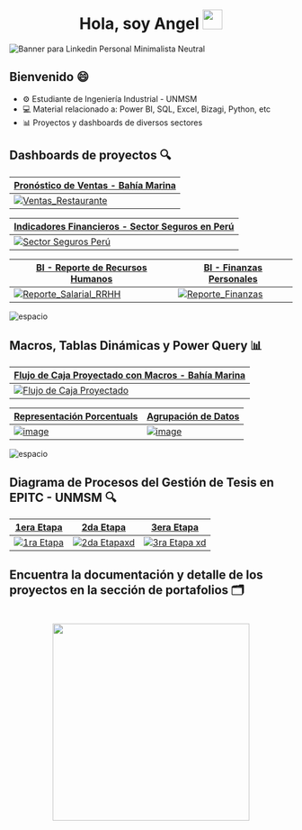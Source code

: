 <div align="center">
  <h1 align="center"><b>Hola, soy Angel </b><img src="https://media.giphy.com/media/hvRJCLFzcasrR4ia7z/giphy.gif" width="35"></h1>
</div>

![Banner para Linkedin Personal Minimalista Neutral](https://github.com/user-attachments/assets/51fc3859-de8e-4afc-ae95-6ce3418ff40b)

## Bienvenido 😄

- ⚙️ Estudiante de Ingeniería Industrial - UNMSM
- 💻 Material relacionado a: Power BI, SQL, Excel, Bizagi, Python, etc
- 📊 Proyectos y dashboards de diversos sectores


<!--![small_space](https://github.com/user-attachments/assets/37fe19ec-7bd0-4da6-89f8-3709b6687fa3)-->

## Dashboards de proyectos 🔍
|[Pronóstico de Ventas - Bahía Marina](https://github.com/Angel2420/Portafolio_de_Power_BI)|
| ----------- |
|[![Ventas_Restaurante](https://github.com/user-attachments/assets/07aa7586-2ad2-4d27-a3bc-247007ac0e24)](https://github.com/Angel2420/Portafolio_de_Power_BI)|

|[Indicadores Financieros - Sector Seguros en Perú](https://github.com/Angel2420/Portafolio_de_Power_BI)|
| ----------- |
|[![Sector Seguros Perú](https://github.com/user-attachments/assets/bd94acc4-19a9-49a9-82fa-c0fe1a40c269)](https://github.com/Angel2420/Portafolio_de_Power_BI)|


| [BI - Reporte de Recursos Humanos](https://github.com/Angel2420/Portafolio_de_Power_BI) | [BI - Finanzas Personales](https://github.com/Angel2420/Portafolio_de_Power_BI) |
| ----------- | ----------- |
| [![Reporte_Salarial_RRHH](https://github.com/user-attachments/assets/2b54d0e0-4ebe-4324-893b-10f8a499749d)](https://github.com/Angel2420/Portafolio_de_Power_BI) | [![Reporte_Finanzas](https://github.com/user-attachments/assets/51097bb6-c225-48b9-bf1f-2491244df1dc)](https://github.com/Angel2420/Portafolio_de_Power_BI) |

<!--
| [BI - Ventas Para la Industria de Videojuegos](https://github.com/Angel2420/Portafolio_de_Power_BI) | [BI - Análisis de Población e Indicadores Mundiales](https://github.com/Angel2420/Portafolio_de_Power_BI) |
| ----------- | ----------- |
| [![Videoj (1)](https://github.com/user-attachments/assets/6d4af8ce-fec2-4c43-84e3-200deb9cfa78)](https://github.com/Angel2420/Portafolio_de_Power_BI) | [![indicad (1)](https://github.com/user-attachments/assets/28c48f63-73b7-4243-868a-dd909e066bfe)](https://github.com/Angel2420/Portafolio_de_Power_BI) |
-->

![espacio](https://github.com/user-attachments/assets/5986919e-8a96-42b9-bc6e-be0d0144d6e0)

## Macros, Tablas Dinámicas y Power Query 📊
|[Flujo de Caja Proyectado con Macros - Bahía Marina](https://github.com/Angel2420/Portfolio_de_Excel)|
| ----------- |
|[![Flujo de Caja Proyectado](https://github.com/user-attachments/assets/c5fda62e-2dda-45ec-a97f-2f24b52b0469)](https://github.com/Angel2420/Portfolio_de_Excel)|

| [Representación Porcentuals](https://github.com/Angel2420/Portfolio_de_Excel) | [Agrupación de Datos](https://github.com/Angel2420/Portfolio_de_Excel) |
| ----------- | ----------- |
| [![image](https://github.com/user-attachments/assets/16ddc727-c54d-4b25-8b6a-2c196c045ec7)](https://github.com/Angel2420/Portfolio_de_Excel) | [![image](https://github.com/user-attachments/assets/742241c9-b861-44b0-aad5-9bb61e29b022)](https://github.com/Angel2420/Portfolio_de_Excel) |

<!--|[Funciones en Power Query](https://github.com/Angel2420/Portfolio_de_Excel)|
| ----------- |
|[![image](https://github.com/user-attachments/assets/d497120e-8ed2-42b1-8fb1-cb55de52571b)](https://github.com/Angel2420/Portfolio_de_Excel)|-->

![espacio](https://github.com/user-attachments/assets/5986919e-8a96-42b9-bc6e-be0d0144d6e0)

## Diagrama de Procesos del Gestión de Tesis en EPITC - UNMSM 🔍
<!--|[Modelo BPMN del proceso de titulación - EPITC](https://github.com/Angel2420/Flujo_de_Proceso_en_Bizagi)|
| ----------- |
|![portada_bizagi](https://github.com/user-attachments/assets/5d149818-fcd8-4cd1-a303-4e72b08df542)|-->
<!--|[![Diagrama de Proceso para gestión de tesis EPITC](https://github.com/user-attachments/assets/a93bd15c-34dd-4c0b-98ef-82164623b7eb)](https://github.com/Angel2420/Flujo_de_Proceso_en_Bizagi)|-->

| [1era Etapa](https://github.com/Angel2420/Flujo_de_Proceso_en_Bizagi)| [2da Etapa](https://github.com/Angel2420/Flujo_de_Proceso_en_Bizagi)| [3era Etapa](https://github.com/Angel2420/Flujo_de_Proceso_en_Bizagi)|
| ----------- | ----------- | ----------- |
| [![1ra Etapa](https://github.com/user-attachments/assets/b35b419e-2256-493f-96c4-fb740c5529b9)](https://github.com/Angel2420/Flujo_de_Proceso_en_Bizagi)| [![2da Etapaxd](https://github.com/user-attachments/assets/ef004356-c49b-4efc-8b73-eaa032010abc)](https://github.com/Angel2420/Flujo_de_Proceso_en_Bizagi)| [![3ra Etapa xd](https://github.com/user-attachments/assets/f56a9564-6c29-461c-bea7-5eff82d087a5)](https://github.com/Angel2420/Flujo_de_Proceso_en_Bizagi)|
<!--
| BI - DAX (Pronósticos con media movil y más)|
| ----------- |
|![Captura de pant](https://github.com/user-attachments/assets/e346c478-fad8-4011-8027-b63edc322ef9)|
-->

## Encuentra la documentación y detalle de los proyectos en la sección de portafolios 🗂️

<div align="center">
  <h1 align="center"><img src="https://media4.giphy.com/media/v1.Y2lkPTc5MGI3NjExOWxtdzNvcjl6YzluNXFxdGVzYW9rNXpnNDJ3aXE3dTFwaWkxaXY3OSZlcD12MV9pbnRlcm5hbF9naWZfYnlfaWQmY3Q9cw/adUWwxJuEvA07yJDw6/giphy.gif" width="350"></h1>
</div>

<!--
**Angel2420/Angel2420** is a ✨ _special_ ✨ repository because its `README.md` (this file) appears on your GitHub profile.

Here are some ideas to get you started:

- 🔭 I’m currently working on ...
- 🌱 I’m currently learning ...
- 👯 I’m looking to collaborate on ...
- 🤔 I’m looking for help with ...
- 💬 Ask me about ...
- 📫 How to reach me: ...
- 😄 Pronouns: ...
- ⚡ Fun fact: ...
-->

